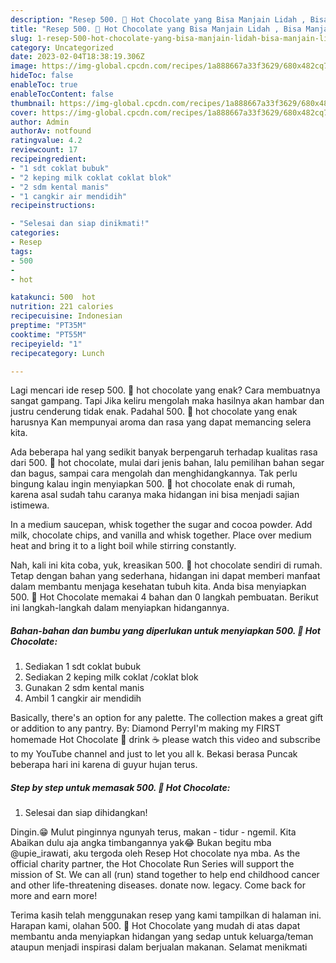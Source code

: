 ```yaml
---
description: "Resep 500. 🍫 Hot Chocolate yang Bisa Manjain Lidah , Bisa Manjain Lidah"
title: "Resep 500. 🍫 Hot Chocolate yang Bisa Manjain Lidah , Bisa Manjain Lidah"
slug: 1-resep-500-hot-chocolate-yang-bisa-manjain-lidah-bisa-manjain-lidah
category: Uncategorized
date: 2023-02-04T18:38:19.306Z
image: https://img-global.cpcdn.com/recipes/1a888667a33f3629/680x482cq70/500-hot-chocolate-foto-resep-utama.jpg
hideToc: false
enableToc: true
enableTocContent: false
thumbnail: https://img-global.cpcdn.com/recipes/1a888667a33f3629/680x482cq70/500-hot-chocolate-foto-resep-utama.jpg
cover: https://img-global.cpcdn.com/recipes/1a888667a33f3629/680x482cq70/500-hot-chocolate-foto-resep-utama.jpg
author: Admin
authorAv: notfound
ratingvalue: 4.2
reviewcount: 17
recipeingredient:
- "1 sdt coklat bubuk"
- "2 keping milk coklat coklat blok"
- "2 sdm kental manis"
- "1 cangkir air mendidih"
recipeinstructions:

- "Selesai dan siap dinikmati!"
categories:
- Resep
tags:
- 500
- 
- hot

katakunci: 500  hot 
nutrition: 221 calories
recipecuisine: Indonesian
preptime: "PT35M"
cooktime: "PT55M"
recipeyield: "1"
recipecategory: Lunch

---
```



Lagi mencari ide resep 500. 🍫 hot chocolate yang enak? Cara membuatnya sangat gampang. Tapi Jika keliru mengolah maka hasilnya akan hambar dan justru cenderung tidak enak. Padahal 500. 🍫 hot chocolate yang enak harusnya Kan mempunyai aroma dan rasa yang dapat memancing selera kita.


Ada beberapa hal yang sedikit banyak berpengaruh terhadap kualitas rasa dari 500. 🍫 hot chocolate, mulai dari jenis bahan, lalu pemilihan bahan segar dan bagus, sampai cara mengolah dan menghidangkannya. Tak perlu bingung kalau ingin menyiapkan 500. 🍫 hot chocolate enak di rumah, karena asal sudah tahu caranya maka hidangan ini bisa menjadi sajian istimewa.

In a medium saucepan, whisk together the sugar and cocoa powder. Add milk, chocolate chips, and vanilla and whisk together. Place over medium heat and bring it to a light boil while stirring constantly.


Nah, kali ini kita coba, yuk, kreasikan 500. 🍫 hot chocolate sendiri di rumah. Tetap dengan bahan yang sederhana, hidangan ini dapat memberi manfaat dalam membantu menjaga kesehatan tubuh kita. Anda bisa menyiapkan 500. 🍫 Hot Chocolate memakai 4 bahan dan 0 langkah pembuatan. Berikut ini langkah-langkah dalam menyiapkan hidangannya.

<!--inarticleads1-->

##### Bahan-bahan dan bumbu yang diperlukan untuk menyiapkan 500. 🍫 Hot Chocolate:

1. Sediakan 1 sdt coklat bubuk
1. Sediakan 2 keping milk coklat /coklat blok
1. Gunakan 2 sdm kental manis
1. Ambil 1 cangkir air mendidih


Basically, there&#39;s an option for any palette. The collection makes a great gift or addition to any pantry. By: Diamond PerryI&#39;m making my FIRST homemade Hot Chocolate 🍫 drink ☕️ please watch this video and subscribe to my YouTube channel and just to let you all k. Bekasi berasa Puncak beberapa hari ini karena di guyur hujan terus. 

<!--inarticleads2-->

##### Step by step untuk memasak 500. 🍫 Hot Chocolate:


1. Selesai dan siap dihidangkan!

Dingin.😁 Mulut pinginnya ngunyah terus, makan - tidur - ngemil. Kita Abaikan dulu aja angka timbangannya yak😂 Bukan begitu mba @upie_irawati, aku tergoda oleh Resep Hot chocolate nya mba. As the official charity partner, the Hot Chocolate Run Series will support the mission of St. We can all (run) stand together to help end childhood cancer and other life-threatening diseases. donate now. legacy. Come back for more and earn more! 

Terima kasih telah menggunakan resep yang kami tampilkan di halaman ini. Harapan kami, olahan 500. 🍫 Hot Chocolate yang mudah di atas dapat membantu anda menyiapkan hidangan yang sedap untuk keluarga/teman ataupun menjadi inspirasi dalam berjualan makanan. Selamat menikmati
